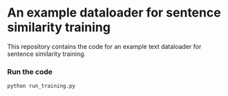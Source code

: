 # An example dataloader for sentence similarity training

This repository contains the code for an example text dataloader for sentence similarity training.

### Run the code
```bash
python run_training.py
```

